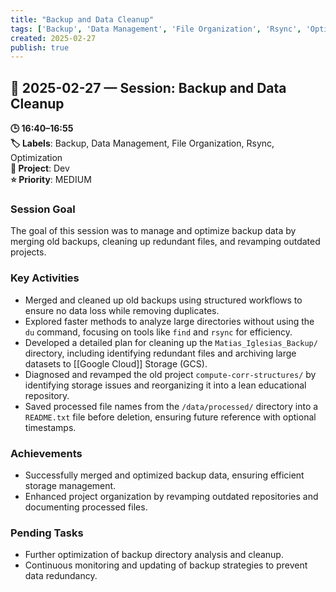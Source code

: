 ```yaml
---
title: "Backup and Data Cleanup"
tags: ['Backup', 'Data Management', 'File Organization', 'Rsync', 'Optimization']
created: 2025-02-27
publish: true
---
```


## 📅 2025-02-27 — Session: Backup and Data Cleanup

**🕒 16:40–16:55**  
**🏷️ Labels**: Backup, Data Management, File Organization, Rsync, Optimization  
**📂 Project**: Dev  
**⭐ Priority**: MEDIUM  


### Session Goal
The goal of this session was to manage and optimize backup data by merging old backups, cleaning up redundant files, and revamping outdated projects.

### Key Activities
- Merged and cleaned up old backups using structured workflows to ensure no data loss while removing duplicates.
- Explored faster methods to analyze large directories without using the `du` command, focusing on tools like `find` and `rsync` for efficiency.
- Developed a detailed plan for cleaning up the `Matias_Iglesias_Backup/` directory, including identifying redundant files and archiving large datasets to [[Google Cloud]] Storage (GCS).
- Diagnosed and revamped the old project `compute-corr-structures/` by identifying storage issues and reorganizing it into a lean educational repository.
- Saved processed file names from the `/data/processed/` directory into a `README.txt` file before deletion, ensuring future reference with optional timestamps.

### Achievements
- Successfully merged and optimized backup data, ensuring efficient storage management.
- Enhanced project organization by revamping outdated repositories and documenting processed files.

### Pending Tasks
- Further optimization of backup directory analysis and cleanup.
- Continuous monitoring and updating of backup strategies to prevent data redundancy.
